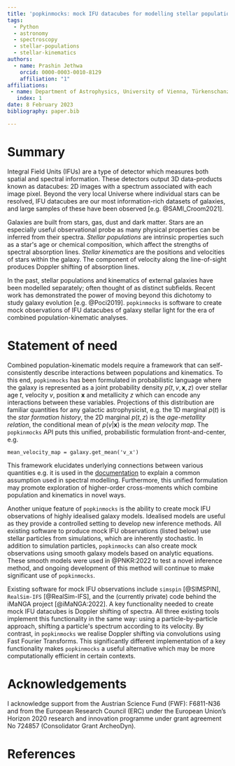 ```yaml
---
title: 'popkinmocks: mock IFU datacubes for modelling stellar populations and kinematics.'
tags:
  - Python
  - astronomy
  - spectroscopy
  - stellar-populations
  - stellar-kinematics
authors:
  - name: Prashin Jethwa
    orcid: 0000-0003-0010-8129
    affiliation: "1" 
affiliations:
 - name: Department of Astrophysics, University of Vienna, Türkenschanzstraße 17, A-1180 Vienna, Austria
   index: 1
date: 8 February 2023
bibliography: paper.bib

---
```


# Summary

Integral Field Units (IFUs) are a type of detector which measures both spatial and spectral information. These detectors output 3D data-products known as datacubes: 2D images with a spectrum associated with each image pixel. Beyond the very local Universe where individual stars can be resolved, IFU datacubes are our most information-rich datasets of galaxies, and large samples of these have been observed [e.g. @SAMI_Croom2021].

Galaxies are built from stars, gas, dust and dark matter. Stars are an especially useful observational probe as many physical properties can be inferred from their spectra. _Stellar populations_ are intrinsic properties such as a star's age or chemical composition, which affect the strengths of spectral absorption lines. _Stellar kinematics_ are the positions and velocities of stars within the galaxy. The component of velocity along the line-of-sight produces Doppler shifting of absorption lines.

In the past, stellar populations and kinematics of external galaxies have been modelled separately; often thought of as distinct subfields. Recent work has demonstrated the power of moving beyond this dichotomy to study galaxy evolution [e.g. @Poci2019]. `popkinmocks` is software to create mock observations of IFU datacubes of galaxy stellar light for the era of combined population-kinematic analyses.

# Statement of need

Combined population-kinematic models require a framework that can self-consistently describe interactions between populations and kinematics. To this end, `popkinmocks` has been formulated in probabilistic language where the galaxy is represented as a joint probability density $p(t, v, \textbf{x}, z)$ over stellar age $t$, velocity $v$, position $\textbf{x}$ and metallicity $z$ which can encode any interactions between these variables. Projections of this distribution are familiar quantities for any galactic astrophysicist, e.g. the 1D marginal $p(t)$ is the _star formation history_, the 2D marginal $p(t,z)$ is the _age-metallity relation_, the conditional mean of $p(v|\textbf{x})$ is the _mean velocity map_. The `popkinmocks` API puts this unified, probabilistic formulation front-and-center, e.g.

```
mean_velocity_map = galaxy.get_mean('v_x')
```

This framework elucidates underlying connections between various quantities e.g. it is used in the [documentation](https://popkinmocks.readthedocs.io/en/stable/user/background.html#how-is-this-connected-to-spectral-modelling) to explain a common assumption used in spectral modelling. Furthermore, this unified formulation may promote exploration of higher-order cross-moments which combine population and kinematics in novel ways.

Another unique feature of `popkinmocks` is the ability to create mock IFU observations of highly idealised galaxy models. Idealised models are useful as they provide a controlled setting to develop new inference methods. All existing software to produce mock IFU observations (listed below) use stellar particles from simulations, which are inherently stochastic. In addition to simulation particles, `popkinmocks` can also create mock observations using smooth galaxy models based on analytic equations. These smooth models were used in @PNKR:2022 to test a novel inference method, and ongoing development of this method will continue to make significant use of `popkinmocks`.

Existing software for mock IFU observations include `simspin` [@SIMSPIN], `RealSim-IFS` [@RealSim-IFS], and the (currently private) code behind the iMaNGA project [@iMaNGA:2022]. A key functionality needed to create mock IFU datacubes is Doppler shifting of spectra. All three existing tools implement this functionality in the same way: using a particle-by-particle approach, shifting a particle's spectrum according to its velocity. By contrast, in `popkinmocks` we realise Doppler shifting via convolutions using Fast Fourier Transforms. This significantly different implementation of a key functionality makes `popkinmocks` a useful alternative which may be more computationally efficient in certain contexts.

# Acknowledgements

I acknowledge support from the Austrian Science Fund (FWF): F6811-N36 and from the European Research Council (ERC) under the European Union’s Horizon 2020 research and innovation programme under grant agreement No 724857 (Consolidator Grant ArcheoDyn).

# References